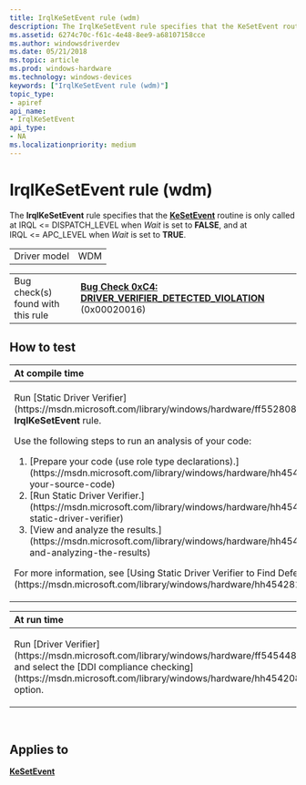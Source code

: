 ```yaml
---
title: IrqlKeSetEvent rule (wdm)
description: The IrqlKeSetEvent rule specifies that the KeSetEvent routine is only called at IRQL�  DISPATCH\_LEVEL when Wait is set to FALSE, and at IRQL�  APC\_LEVEL when Wait is set to TRUE.
ms.assetid: 6274c70c-f61c-4e48-8ee9-a68107158cce
ms.author: windowsdriverdev
ms.date: 05/21/2018
ms.topic: article
ms.prod: windows-hardware
ms.technology: windows-devices
keywords: ["IrqlKeSetEvent rule (wdm)"]
topic_type:
- apiref
api_name:
- IrqlKeSetEvent
api_type:
- NA
ms.localizationpriority: medium
---
```


# IrqlKeSetEvent rule (wdm)


The **IrqlKeSetEvent** rule specifies that the [**KeSetEvent**](https://msdn.microsoft.com/library/windows/hardware/ff553253) routine is only called at IRQL &lt;= DISPATCH\_LEVEL when *Wait* is set to **FALSE**, and at IRQL &lt;= APC\_LEVEL when *Wait* is set to **TRUE**.

|              |     |
|--------------|-----|
| Driver model | WDM |

|                                   |                                                                                                                                       |
|-----------------------------------|---------------------------------------------------------------------------------------------------------------------------------------|
| Bug check(s) found with this rule | [**Bug Check 0xC4: DRIVER\_VERIFIER\_DETECTED\_VIOLATION**](https://msdn.microsoft.com/library/windows/hardware/ff560187) (0x00020016) |

How to test
-----------

<table>
<colgroup>
<col width="100%" />
</colgroup>
<thead>
<tr class="header">
<th align="left">At compile time</th>
</tr>
</thead>
<tbody>
<tr class="odd">
<td align="left"><p>Run [Static Driver Verifier](https://msdn.microsoft.com/library/windows/hardware/ff552808) and specify the <strong>IrqlKeSetEvent</strong> rule.</p>
Use the following steps to run an analysis of your code:
<ol>
<li>[Prepare your code (use role type declarations).](https://msdn.microsoft.com/library/windows/hardware/hh454281#preparing-your-source-code)</li>
<li>[Run Static Driver Verifier.](https://msdn.microsoft.com/library/windows/hardware/hh454281#running-static-driver-verifier)</li>
<li>[View and analyze the results.](https://msdn.microsoft.com/library/windows/hardware/hh454281#viewing-and-analyzing-the-results)</li>
</ol>
<p>For more information, see [Using Static Driver Verifier to Find Defects in Drivers](https://msdn.microsoft.com/library/windows/hardware/hh454281).</p></td>
</tr>
</tbody>
</table>

<table>
<colgroup>
<col width="100%" />
</colgroup>
<thead>
<tr class="header">
<th align="left">At run time</th>
</tr>
</thead>
<tbody>
<tr class="odd">
<td align="left"><p>Run [Driver Verifier](https://msdn.microsoft.com/library/windows/hardware/ff545448) and select the [DDI compliance checking](https://msdn.microsoft.com/library/windows/hardware/hh454208) option.</p></td>
</tr>
</tbody>
</table>

 

Applies to
----------

[**KeSetEvent**](https://msdn.microsoft.com/library/windows/hardware/ff553253)
 

 





